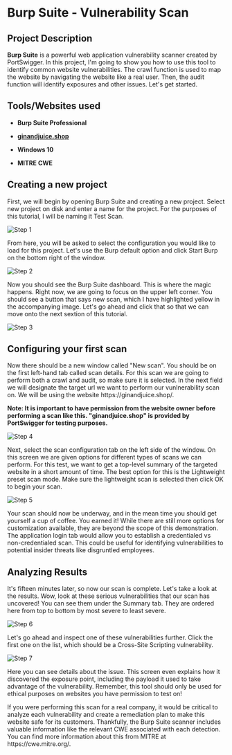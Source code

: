 <h1>Burp Suite - Vulnerability Scan</h1>

<h2>Project Description</h2>
<p> <b>Burp Suite</b> is a powerful web application vulnerability scanner created by PortSwigger. In this project, I'm going to show you how to use this tool to identify common website vulnerabilities. The crawl function is used to map the website by navigating the website like a real user. Then, the audit function will identify exposures and other issues. Let's get started. </p>

<h2>Tools/Websites used</h2>

- <b>Burp Suite Professional</b>

- <b>[ginandjuice.shop](https://ginandjuice.shop/)</b>

- <b>Windows 10</b>

- <b>MITRE CWE</b>

<h2>Creating a new project</h2>
<p>First, we will begin by opening Burp Suite and creating a new project. Select new project on disk and enter a name for the project. For the purposes of this tutorial, I will be naming it Test Scan.</p>

![Step 1](https://github.com/nicknava1/Burp-Suite/blob/main/Burp%20Suite%20Scan/1.png)

<p>From here, you will be asked to select the configuration you would like to load for this project. Let's use the Burp default option and click Start Burp on the bottom right of the window.</p>

![Step 2](https://github.com/nicknava1/Burp-Suite/blob/main/Burp%20Suite%20Scan/2.png)

<p>Now you should see the Burp Suite dashboard. This is where the magic happens. Right now, we are going to focus on the upper left corner. You should see a button that says new scan, which I have highlighted yellow in the accompanying image. Let's go ahead and click      that so that we can move onto the next sextion of this tutorial.</p>

![Step 3](https://github.com/nicknava1/Burp-Suite/blob/main/Burp%20Suite%20Scan/3.png)
  
<h2>Configuring your first scan</h2>
<p>Now there should be a new window called "New scan". You should be on the first left-hand tab called scan details. For this scan we are going to perform both a crawl and audit, so make sure it is selected. In the next field we will designate the target url we want to perform our vunlnerability scan on. We will be using the website https://ginandjuice.shop/.</p>

<p><b>Note: It is important to have permission from the website owner before performing a scan like this. "ginandjuice.shop" is provided by PortSwigger for testing purposes.</b></p>

![Step 4](https://github.com/nicknava1/Burp-Suite/blob/main/Burp%20Suite%20Scan/4.png)

<p>Next, select the scan configuration tab on the left side of the window. On this screen we are given options for different types of scans we can perform. For this test, we want to get a top-level summary of the targeted website in a short amount of time. The best option for this is the Lightweight preset scan mode. Make sure the lightweight scan is selected then click OK to begin your scan.</p>

![Step 5](https://github.com/nicknava1/Burp-Suite/blob/main/Burp%20Suite%20Scan/5.png)

<p>Your scan should now be underway, and in the mean time you should get yourself a cup of coffee. You earned it! While there are still more options for customization available, they are beyond the scope of this demonstration. The application login tab would allow you to establish a credentialed vs non-credentialed scan. This could be useful for identifying vulnerabilities to potential insider threats like disgruntled employees.</p>

<h2>Analyzing Results</h2>
<p>It's fifteen minutes later, so now our scan is complete. Let's take a look at the results. Wow, look at these serious vulnerabilities that our scan has uncovered! You can see them under the Summary tab. They are ordered here from top to bottom by most severe to least severe.</p>

![Step 6](https://github.com/nicknava1/Burp-Suite/blob/main/Burp%20Suite%20Scan/6.png)

<p>Let's go ahead and inspect one of these vulnerabilities further. Click the first one on the list, which should be a Cross-Site Scripting vulnerability.</p>

![Step 7](https://github.com/nicknava1/Burp-Suite/blob/main/Burp%20Suite%20Scan/7.png)

<p>Here you can see details about the issue. This screen even explains how it discovered the exposure point, including the payload it used to take advantage of the vulnerability. Remember, this tool should only be used for ethical purposes on websites you have permission to test on!</p>

<p>If you were performing this scan for a real company, it would be critical to analyze each vulnerability and create a remediation plan to make this website safe for its customers. Thankfully, the Burp Suite scanner includes valuable information like the relevant CWE associated with each detection. You can find more information about this from MITRE at https://cwe.mitre.org/.

